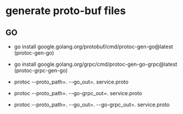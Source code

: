 # generate proto-buf files

## GO
- go install google.golang.org/protobuf/cmd/protoc-gen-go@latest (protoc-gen-go)
- go install google.golang.org/grpc/cmd/protoc-gen-go-grpc@latest (protoc-grpc-gen-go)

- protoc --proto_path=. --go_out=. service.proto
- protoc --proto_path=. --go-grpc_out=. service.proto
<!-- OR -->
- protoc --proto_path=. --go_out=. --go-grpc_out=. service.proto
